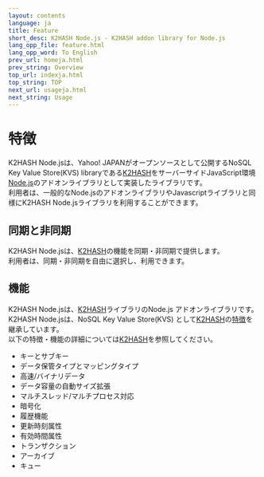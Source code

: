 ```yaml
---
layout: contents
language: ja
title: Feature
short_desc: K2HASH Node.js - K2HASH addon library for Node.js
lang_opp_file: feature.html
lang_opp_word: To English
prev_url: homeja.html
prev_string: Overview
top_url: indexja.html
top_string: TOP
next_url: usageja.html
next_string: Usage
---
```


# 特徴

K2HASH Node.jsは、Yahoo! JAPANがオープンソースとして公開するNoSQL Key Value Store(KVS) libraryである[K2HASH](https://k2hash.antpick.ax/indexja.html)をサーバーサイドJavaScript環境 [Node.js](https://nodejs.org/ja/)のアドオンライブラリとして実装したライブラリです。  
利用者は、一般的なNode.jsのアドオンライブラリやJavascriptライブラリと同様にK2HASH Node.jsライブラリを利用することができます。

## 同期と非同期
K2HASH Node.jsは、[K2HASH](https://k2hash.antpick.ax/indexja.html)の機能を同期・非同期で提供します。  
利用者は、同期・非同期を自由に選択し、利用できます。

## 機能
K2HASH Node.jsは、[K2HASH](https://k2hash.antpick.ax/indexja.html)ライブラリのNode.js アドオンライブラリです。  
K2HASH Node.jsは、NoSQL Key Value Store(KVS) として[K2HASH](https://k2hash.antpick.ax/indexja.html)の[特徴](https://k2hash.antpick.ax/featureja.html)を継承しています。  
以下の特徴・機能の詳細については[K2HASH](https://k2hash.antpick.ax/featureja.html)を参照してください。
- キーとサブキー
- データ保管タイプとマッピングタイプ
- 高速/バイナリデータ
- データ容量の自動サイズ拡張
- マルチスレッド/マルチプロセス対応
- 暗号化
- 履歴機能
- 更新時刻属性
- 有効時間属性
- トランザクション
- アーカイブ
- キュー

